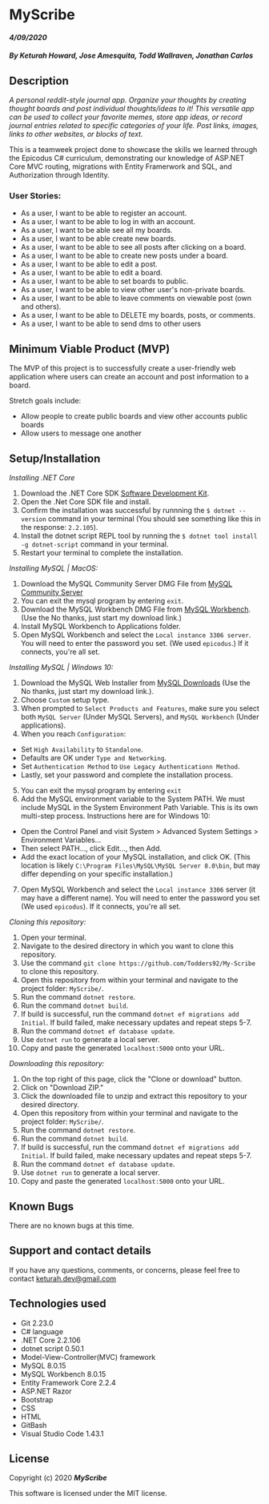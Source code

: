 # MyScribe

#### _4/09/2020_

#### _By Keturah Howard, Jose Amesquita, Todd Wallraven, Jonathan Carlos_

## **Description**

_A personal reddit-style journal app. Organize your thoughts by creating thought boards and post individual thoughts/ideas to it! This versatile app can be used to collect your favorite memes, store app ideas, or record journal entries related to specific categories of your life. Post links, images, links to other websites, or blocks of text._ 

This is a teamweek project done to showcase the skills we learned through the Epicodus C# curriculum, demonstrating our knowledge of ASP.NET Core MVC routing, migrations with Entity Framerwork and SQL, and Authorization through Identity.

### User Stories:

* As a user, I want to be able to register an account.
* As a user, I want to be able to log in with an account.
* As a user, I want to be able see all my boards.
* As a user, I want to be able create new boards.
* As a user, I want to be able to see all posts after clicking on a board.
* As a user, I want to be able to create new posts under a board.
* As a user, I want to be able to edit a post.
* As a user, I want to be able to edit a board.
* As a user, I want to be able to set boards to public.
* As a user, I want to be able to view other user's non-private boards.
* As a user, I want to be able to leave comments on viewable post (own and others).
* As a user, I want to be able to DELETE my boards, posts, or comments.
* As a user, I want to be able to send dms to other users


## **Minimum Viable Product (MVP)**

The MVP of this project is to successfully create a user-friendly web application where users can create an account and post information to a board.

Stretch goals include:

* Allow people to create public boards and view other accounts public boards
* Allow users to message one another

## **Setup/Installation**

*Installing .NET Core* 

1. Download the .NET Core SDK [Software Development Kit](https://dotnet.microsoft.com/download).
2. Open the .Net Core SDK file and install.
3. Confirm the installation was successful by runnning the `$ dotnet --version` command in your terminal (You should see something like this in the response: `2.2.105`).
4. Install the dotnet script REPL tool by running the `$ dotnet tool install -g dotnet-script` command in your terminal.
5. Restart your terminal to complete the installation.

*Installing MySQL | MacOS:*

1. Download the MySQL Community Server DMG File from [MySQL Community Server](https://dev.mysql.com/downloads/file/?id=484914)
2. You can exit the mysql program by entering `exit`.
3. Download the MySQL Workbench DMG File from [MySQL Workbench](https://dev.mysql.com/downloads/file/?id=484391). (Use the No thanks, just start my download link.)
4. Install MySQL Workbench to Applications folder.
5. Open MySQL Workbench and select the `Local instance 3306 server`. You will need to enter the password you set. (We used `epicodus`.) If it connects, you're all set.

*Installing MySQL | Windows 10:*

1. Download the MySQL Web Installer from [MySQL Downloads](https://dev.mysql.com/downloads/file/?id=484919) (Use the No thanks, just start my download link.).
2. Choose `Custom` setup type.
3. When prompted to `Select Products and Features`, make sure you select both `MySQL Server` (Under MySQL Servers), and `MySQL Workbench` (Under applications).
4. When you reach `Configuration`:
  * Set `High Availability` to `Standalone`. 
  * Defaults are OK under `Type and Networking`. 
  * Set `Authentication Method` to `Use Legacy Authenticationn Method`.
  * Lastly, set your password and complete the installation process.
5. You can exit the mysql program by entering `exit`
6. Add the MySQL environment variable to the System PATH. We must include MySQL in the System Environment Path Variable. This is its own multi-step process. Instructions here are for Windows 10:
  * Open the Control Panel and visit System > Advanced System Settings > Environment Variables...
  * Then select PATH..., click Edit..., then Add.
  * Add the exact location of your MySQL installation, and click OK. (This location is likely `C:\Program Files\MySQL\MySQL Server 8.0\bin`, but may differ depending on your specific installation.)
7. Open MySQL Workbench and select the `Local instance 3306` server (it may have a different name). You will need to enter the password you set (We used `epicodus`). If it connects, you're all set.

*Cloning this repository:*

1. Open your terminal.
2. Navigate to the desired directory in which you want to clone this repository.
3. Use the command `git clone https://github.com/Todders92/My-Scribe` to clone this repository.
4. Open this repository from within your terminal and navigate to the project folder: `MyScribe/`.
5. Run the command `dotnet restore`.
6. Run the command `dotnet build`.
7. If build is successful, run the command `dotnet ef migrations add Initial`. If build failed, make necessary updates and repeat steps 5-7.
8. Run the command `dotnet ef database update`.
9. Use `dotnet run` to generate a local server.
10. Copy and paste the generated `localhost:5000` onto your URL.

*Downloading this repository:*

1. On the top right of this page, click the "Clone or download" button.
2. Click on "Download ZIP."
3. Click the downloaded file to unzip and extract this repository to your desired directory.
4. Open this repository from within your terminal and navigate to the project folder: `MyScribe/`.
5. Run the command `dotnet restore`.
6. Run the command `dotnet build`.
7. If build is successful, run the command `dotnet ef migrations add Initial`. If build failed, make necessary updates and repeat steps 5-7.
8. Run the command `dotnet ef database update`.
8. Use `dotnet run` to generate a local server.
10. Copy and paste the generated `localhost:5000` onto your URL.

## **Known Bugs**

There are no known bugs at this time.

## **Support and contact details**

If you have any questions, comments, or concerns, please feel free to contact keturah.dev@gmail.com

## **Technologies used**

* Git 2.23.0
* C# language
* .NET Core 2.2.106
* dotnet script 0.50.1
* Model-View-Controller(MVC) framework
* MySQL 8.0.15
* MySQL Workbench 8.0.15
* Entity Framework Core 2.2.4
* ASP.NET Razor
* Bootstrap
* CSS
* HTML
* GitBash
* Visual Studio Code 1.43.1

## **License**

Copyright (c) 2020 **_MyScribe_**

This software is licensed under the MIT license.
